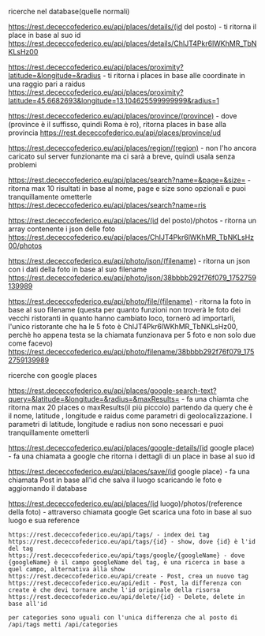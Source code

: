 ricerche nel database(quelle normali)

https://rest.dececcofederico.eu/api/places/details/(id del posto) - ti ritorna il place in base al suo id
https://rest.dececcofederico.eu/api/places/details/ChIJT4Pkr6lWKhMR_TbNKLsHz00

https://rest.dececcofederico.eu/api/places/proximity?latitude=&longitude=&radius - ti ritorna i places in base alle coordinate in una raggio pari a raidus
https://rest.dececcofederico.eu/api/places/proximity?latitude=45.6682693&longitude=13.104625599999999&radius=1

https://rest.dececcofederico.eu/api/places/province/(province) - dove (province è il suffisso, quindi Roma è ro), ritorna places in base alla provincia
https://rest.dececcofederico.eu/api/places/province/ud

https://rest.dececcofederico.eu/api/places/region/(region) - non l'ho ancora caricato sul server funzionante ma ci sarà a breve, quindi usala senza problemi

https://rest.dececcofederico.eu/api/places/search?name=&page=&size= - ritorna max 10 risultati in base al nome, page e size sono opzionali e puoi tranquillamente ometterle
https://rest.dececcofederico.eu/api/places/search?name=ris

https://rest.dececcofederico.eu/api/places/(id del posto)/photos - ritorna un array contenente i json delle foto
https://rest.dececcofederico.eu/api/places/ChIJT4Pkr6lWKhMR_TbNKLsHz00/photos

https://rest.dececcofederico.eu/api/photo/json/(filename) - ritorna un json con i dati della foto in base al suo filename
https://rest.dececcofederico.eu/api/photo/json/38bbbb292f76f079_1752759139989

https://rest.dececcofederico.eu/api/photo/file/(filename) - ritorna la foto in base al suo filename (questa per quanto funzioni non troverà le foto dei vecchi ristoranti in quanto hanno cambiato loco, tornerò ad importarli, l'unico ristorante che ha le 5 foto è ChIJT4Pkr6lWKhMR_TbNKLsHz00, perchè ho appena testa se la chiamata funzionava per 5 foto e non solo due come facevo)
https://rest.dececcofederico.eu/api/photo/filename/38bbbb292f76f079_1752759139989

ricerche con google places

https://rest.dececcofederico.eu/api/places/google-search-text?query=&latitude=&longitude=&radius=&maxResults= - fa una chiamta che ritorna max 20 places o maxResults(il più piccolo) partendo da query che è il nome, latitude , longitude e raidus come parametri di geolocalizzazione. I parametri di latitude, longitude e radius non sono necessari e puoi tranquillamente ometterli

https://rest.dececcofederico.eu/api/places/google-details/(id google place) - fa una chiamata a google che ritorna i dettagli di un place in base al suo id

https://rest.dececcofederico.eu/api/places/save/(id google place) - fa una chiamata Post in base all'id che salva il luogo scaricando le foto e aggiornando il database

https://rest.dececcofederico.eu/api/places/(id luogo)/photos/(reference della foto) - attraverso chiamata google Get scarica una foto in base al suo luogo e sua reference

    https://rest.dececcofederico.eu/api/tags/ - index dei tag
    https://rest.dececcofederico.eu/api/tags/{id} - show, dove {id} è l'id del tag
    https://rest.dececcofederico.eu/api/tags/google/{googleName} - dove {googleName} è il campo googleName del tag, è una ricerca in base a quel campo, alternativa alla show
    https://rest.dececcofederico.eu/api/create - Post, crea un nuovo tag
    https://rest.dececcofederico.eu/api/edit - Post, la differenza con create è che devi tornare anche l'id originale della risorsa
    https://rest.dececcofederico.eu/api/delete/{id} - Delete, delete in base all'id

    per categories sono uguali con l'unica differenza che al posto di /api/tags metti /api/categories
